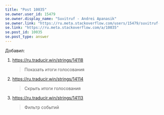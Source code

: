```yaml
---
title: "Post 10035"
se.owner.user_id: 15479
se.owner.display_name: "Suvitruf - Andrei Apanasik"
se.owner.link: "https://ru.meta.stackoverflow.com/users/15479/suvitruf-andrei-apanasik"
se.link: "https://ru.meta.stackoverflow.com/a/10035"
se.post_id: 10035
se.post_type: answer
---
```

<p>Добавил:</p>

<ol>
<li><p><a href="https://ru.traducir.win/strings/14118" rel="nofollow noreferrer">https://ru.traducir.win/strings/14118</a></p>

<blockquote>
  <p>Показать итоги голосования</p>
</blockquote></li>
<li><p><a href="https://ru.traducir.win/strings/14114" rel="nofollow noreferrer">https://ru.traducir.win/strings/14114</a></p>

<blockquote>
  <p>Скрыть итоги голосования</p>
</blockquote></li>
<li><p><a href="https://ru.traducir.win/strings/14113" rel="nofollow noreferrer">https://ru.traducir.win/strings/14113</a></p>

<blockquote>
  <p>Фильтр событий</p>
</blockquote></li>
</ol>
